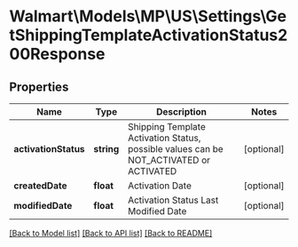 # Walmart\Models\MP\US\Settings\GetShippingTemplateActivationStatus200Response

## Properties

Name | Type | Description | Notes
------------ | ------------- | ------------- | -------------
**activationStatus** | **string** | Shipping Template Activation Status, possible values can be NOT_ACTIVATED or ACTIVATED | [optional]
**createdDate** | **float** | Activation Date | [optional]
**modifiedDate** | **float** | Activation Status Last Modified Date | [optional]


[[Back to Model list]](./) [[Back to API list]](../../../../../README.md#supported-apis) [[Back to README]](../../../../../README.md)
